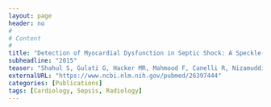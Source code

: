 ```yaml
---
layout: page
header: no
#
# Content
#
title: "Detection of Myocardial Dysfunction in Septic Shock: A Speckle-Tracking Echocardiography Study."
subheadline: "2015"
teaser: "Shahul S, Gulati G, Hacker MR, Mahmood F, Canelli R, Nizamuddin J, Mahmood B, Mueller A, Simon BA, Novack V, Talmor D."
externalURL: "https://www.ncbi.nlm.nih.gov/pubmed/26397444"
categories: [Publications]
tags: [Cardiology, Sepsis, Radiology]
---
```

